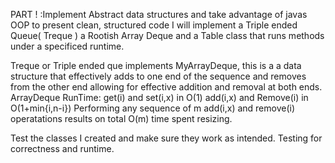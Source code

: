 PART ! :Implement Abstract data structures and take advantage of javas OOP to present clean, structured code I will implement a Triple ended Queue( Treque ) a Rootish Array Deque and a Table class that runs methods under a specificed runtime. 

Treque or Triple ended que implements MyArrayDeque, this is a a data structure that effectively adds to one end of the sequence and removes from the other end allowing for effective addition and removal at both ends. 
ArrayDeque RunTime:
get(i) and set(i,x) in O(1)
add(i,x) and Remove(i) in O(1+min{i,n-i})
Performing any sequence of m add(i,x) and remove(i) operatations results on total O(m) time spent resizing. 

Test the classes I created and make sure they work as intended. Testing for correctness and runtime. 

